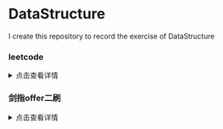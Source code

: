 # DataStructure
I create this repository to record the exercise of DataStructure
### leetcode
<details>
<summary>点击查看详情</summary>
  
|编号 |类名|思路|分类|时间|备注|
|-----|----|----|---|----|---|
|2|leetcode\.arrayMath\.S220_duplicate3|**题名**：<br>**描述**：<br>**思路**：||||
|1|leetcode\.dfs\.Solution51|n皇后问题<br>使用一个数组array记录每一行的皇后所在的列号<br>判断是否在斜线上，考虑斜率，判断绝对值|回溯|20190911||
|2|leetcode\.arrayMath\.S220_duplicate3|题名：数组中重复的数<br>描述：判断一个数组中是否存在下标i和j相差小于等t而且值nums[i]和nums[j]相差小于等于k的这两个数<br>思路：使用TreeSet数据结构获取最接近的两个数|数组|20191028||
|3|leetcode\.arrayMath\.S15_threeNumSum|题名：三数之和<br>描述：数组中找出所有三个和为给定target的数<br>思路：使用一个指针去遍历数组，再使用两个指针去移动，找到和为target的数，注意去重|数组|20191030|复习|
|4|leetcode\.arrayMath\.S18_fourNumSum|**题名**：四数之和<br>**描述**：同上<br>**思路**：在三数之和的外面再加上一层循环，去重|数组|20191030||
|5|leetcode\.linkedList\.S19_deleteKthNode|**题名**：删除链表倒数第k个节点<br>**描述**：<br>**思路**：双指针|链表|20191030||
|6|leetcode\.stack\.S20_validBrackets|**题名**：有效的括号<br>**描述**：<br>**思路**：使用栈|栈|20191030||
|7|leetcode\.dfs\.S22_generateBrackets|**题名**：生成有效的括号<br>**描述**：<br>**思路**：使用深度优先遍历，但是在判断是否要加右括号时，条件为此时右括号的数量小于左括号的数量|dfs|20191030||
|8|leetcode\.linkedlist\.S23_mergeKLinkedList|**题名**：合并K个有序链表<br>**描述**：<br>**思路**：使用原地归并，不申请额外空间，使用interval变量来控制需要归并的两个链表|归并 链表|20191031| *** |
|9|leetcode\.matrix\.S48_rotate|**题名**：原地旋转矩阵<br>**描述**：不使用额外空间复杂度，旋转矩阵<br>**思路**：找规律旋转|矩阵|20191031| ** |
|10|leetcode\.linkedlist\.S24_swapPairs|**题名**：两两交换链表中的节点<br>**描述**：<br>**思路**：使用一个指针遍历，两个指针存放需要交换的节点，就地交换|链表|20191031|* |
|11|leetcode\.linkedlist\.S25_reverseKGroup|**题名**：K个一组反转链表<br>**描述**：<br>**思路**：使用slow、fast两个指针指向需要反转的k个一组的链表的头尾，使用pre1指针来保存当前k个一组链表的前一个节点，将k个一组链表断开进行翻转，在将pre1指向这组链表，并将这组链表尾指针指向下一组，下一组头节点使用temp指针保存,注意不满k个的时候链表的处理|链表|20191101|*** |
|12|leetcode\.arrayMath\.S26_removeDuplicate|**题名**：删除排序数组中数组的重复项<br>**描述**：<br>**思路**：使用双指针，不同时则放到前面去|数组|20191101|* |
|13|leetcode\.arrayMath\.S27_removeElement|**题名**：移除元素<br>**描述**：<br>**思路**：同上，细节变化|数组|20191101|* |
|14|leetcode\.StringMath\.S28_strStr|**题名**：实现strStr<br>**描述**：判断主串中是否存在字串<br>**思路**：遇到主串和字串相同的字符时，则开始移动双方指针，匹配失败，子串从头开始，主串减去字串移动的位置，再开始<br>KMP|字符串|20191104|KMP|
|15|leetcode\.math\.S29_divide|**题名**：两数相除<br>**描述**：不使用乘法除法mo实现两个数相除<br>**思路**：使用位移，判断是否等于边界/2，使用负数|数学|20191105|****| 
|16|leetcode\.StringMath\.S30_findSubString|**题名**：串联所有单词的子串<br>**描述**：判断一个字符串S中有没有由字符串数组words中所有元素组成的子串，有的话给出子串起始位置<br>**思路**：使用两个HashMap，判断两个HashMap是否相等|字符串|20191109|*** |
|17|leetcode\.math\.S31_nextPermutation|**题名**：下一个排列<br>**描述**：输出一个整形数组里的数字的下一个排列(指最接近这个数字的比其大的一个数)，如果已经是最大值，则输出最小值<br>**思路**：找到第一个nums[i]>nums[i-1]的元素，将nums[i-1]和后面比其大且和其最接近的数nums[j]交换，再将i以及其之后的元素反转|排列组合|20191110|*** |
|18|leetcode\.StringMath\.S32_longestValidBracket|**题名**：有效括号子串<br>**描述**：给出有效括号子串的长度<br>**思路**：使用一个栈，当前元素为'('时直接下标入栈，当前元素为')',先弹出栈顶元素，如果此时栈为空，则说明这个')'没有与之匹配的'(',将这个'('的下标入栈，否则计算有效子字符长度|stack|20191113|**** |
|19|leetcode\.arrayMath\.S33_rotateArray|**题名**：在旋转排序数组中搜索制定值target<br>**描述**：<br>**思路**：先找到旋转点，通过二分变形来找，找到旋转点后分情况二分找target,需要注意旋转点和普通二分的细节不一样|二分，数组|20191114|*** |
|20|leetcode\.arrayMath\.S34_searchRange|**题名**：找到排序数组中指定数字的起始位置<br>**描述**：<br>**思路**：和普通二分区别在于nums[mid] == target时不是直接跳出，而是继续向左逼近或者向右逼近，注意left和right的初值和while条件的对应关系，以及left和right移动的区间边界问题，right初值为nums.length-1时，需要先判断再给数组赋值|二分，数组|20191119|*** |
|21|leetcode\.arrayMath\.S35_searchInsert|**题名**：搜索插入位置<br>**描述**：<br>**思路**：二分，返回的mid/left即为插入位置|二分，数组|20191119||
|22|leetcode\.matrix\.S36_validSudoku|**题名**：有效的数独<br>**描述**：判断一个数独是否有效，行列以及3x3小宫格内元素不能重复<br>**思路**：使用一趟遍历同时判断一行，一列，一个小宫格的元素是否重复，判断元素重复使用按位与和按位或，判断一行时同时判断一列，交换i和j的位置，判断一行映射到一个小宫格时，根据对i和j的处理来实现映射关系|矩阵，数学|20191120|*** |
  
</details>

### 剑指offer二刷
<details>
<summary>点击查看详情</summary>
  
|编号 |类名|记录 | 分类|时间|备注|
|-----|----|----|------|----|---|
|1|swordOffer2\.S12_matrixPath|题名：<br>描述：<br>思路：||||
|1|swordOffer2\.S1_SingleTon|题名：实现Singleton模式<br>描述：实现一个单例<br>思路：1.懒汉模式：双重校验锁(进入方法后，先校验，加锁，再校验)以及volatile关键字保证线程安全，懒汉模式延迟初始化<br>2.静态内部类：创建一个静态内部类，静态内部类加载初始化线程安全，使用get方法保证延迟初始化|设计模式|20190930|面试前复习|
|2|swordOffer2\.S11_minNum|题名：旋转数组的最小数字<br>描述：将一个排序数组的开始若干元素搬到数组的末尾<br>思路：使用二分法的变形，传统二分查找是和target进行比较，再决定头尾指针移动方向，这个题根据自身的特点，也是定义头尾指针，如果中间值大于等于头指针，则头指针后移，如果中间值小于尾指针指向值，则尾指针前移<br>极端情况：头尾中指针指向值均相同，则从头指针往后开始顺序遍历|数组|20191015||
|3|swordOffer2\.S12_matrixPath|题名：矩阵中的路径<br>描述：判断在一个矩阵中是否存在一条包含某个字符串所有字符的路径<br>思路：两个函数，一个遍历矩阵中所有的点，只要有一个存在这条路径，即返回true,另一个只判断这个点是否存在路径，函数内容：一个visited数组用来表示矩阵中某点是否被访问过，一个指针index用来指向字符串，字符串走完时返回true，否则，判断该点是否合法，index++,将该点置为访问过，如果该点和指针指向的元素不同直接返回false,否则再判断其周围四个点是否满足要求，不满足要求则回溯，返回false|回溯法|20191016|复习一遍|
|4|swordOffer2\.S13_movingCount|题名：机器人的运动范围<br>描述：m行n列的方格，机器人从坐标(0,0)开始移动，上下左右四个方向，移动到坐标点的数位之和不能超过给定k值，求机器人能走过的格子数<br>思路：一个函数用来计算数位之和，一个函数用来计算格子数。如果满足点合法且数位和小于等于k，则访问这个点，count为1加上另外四个方向的点的count，最后返回count||20191016||
|5|swordOffer2\.S14_cutRope|题名：剪绳子<br>描述：给一段绳子n，把绳子剪成m段，使得绳子长度之积最大<br>思路：初值和子问题最优解不同，不能使用递归，迭代：绳子长度为小于2以及等于2等于3时单独处理，使用一个数组记录所有子问题的最优解，子问题最优解初值，剪成长度为1、2、3时最优解为其本身，从4开始判断，判断绳子剪为j和i-j长度时，result积的最大值，记录为i对应的result|动态规划|20191017|复习一遍|
|6|swordOffer2\.S14_numOf1|题名：二进制中1的个数<br>描述：计算一个整数的二进制数中的1的个数<br>思路：1.使用原数n与n-1按位与，直到n为0，记录下次数即为答案2.与1按位与，再左移1，继续按位与32词，结果不为0的记录下来|位运算|20191018||
|7|swordOffer2\.S17_print1ToMax|题名：打印从1到最大的n位数<br>描述：打印从1到最大的n位数<br>思路：大数问题，使用字符串模拟加法，使用一个长度为n的数组，初值全为0，一个自增函数，返回值判断是否溢出。增加number[length -1]位置上的值，如果已经超过9，则进位到number[length - 2]如果还是需要进位则继续判断。并将进位后的值写入number[i]|四则运算|20191021|复习一遍|
  
</details>


